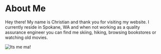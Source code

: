 # About Me

Hey there! My name is Christian and thank you for visiting my website. I currently reside in Spokane, WA and when not working as a quality assurance engineer you can find me skiing, hiking, browsing bookstores or watching old movies.

![Its me ma!](/images/loveland.jpeg)
